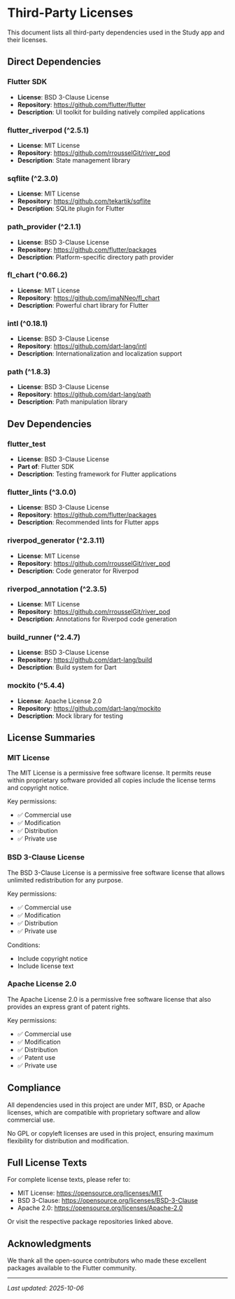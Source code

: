 # Third-Party Licenses

This document lists all third-party dependencies used in the Study app and their licenses.

## Direct Dependencies

### Flutter SDK
- **License**: BSD 3-Clause License
- **Repository**: https://github.com/flutter/flutter
- **Description**: UI toolkit for building natively compiled applications

### flutter_riverpod (^2.5.1)
- **License**: MIT License
- **Repository**: https://github.com/rrousselGit/river_pod
- **Description**: State management library

### sqflite (^2.3.0)
- **License**: MIT License
- **Repository**: https://github.com/tekartik/sqflite
- **Description**: SQLite plugin for Flutter

### path_provider (^2.1.1)
- **License**: BSD 3-Clause License
- **Repository**: https://github.com/flutter/packages
- **Description**: Platform-specific directory path provider

### fl_chart (^0.66.2)
- **License**: MIT License
- **Repository**: https://github.com/imaNNeo/fl_chart
- **Description**: Powerful chart library for Flutter

### intl (^0.18.1)
- **License**: BSD 3-Clause License
- **Repository**: https://github.com/dart-lang/intl
- **Description**: Internationalization and localization support

### path (^1.8.3)
- **License**: BSD 3-Clause License
- **Repository**: https://github.com/dart-lang/path
- **Description**: Path manipulation library

## Dev Dependencies

### flutter_test
- **License**: BSD 3-Clause License
- **Part of**: Flutter SDK
- **Description**: Testing framework for Flutter applications

### flutter_lints (^3.0.0)
- **License**: BSD 3-Clause License
- **Repository**: https://github.com/flutter/packages
- **Description**: Recommended lints for Flutter apps

### riverpod_generator (^2.3.11)
- **License**: MIT License
- **Repository**: https://github.com/rrousselGit/river_pod
- **Description**: Code generator for Riverpod

### riverpod_annotation (^2.3.5)
- **License**: MIT License
- **Repository**: https://github.com/rrousselGit/river_pod
- **Description**: Annotations for Riverpod code generation

### build_runner (^2.4.7)
- **License**: BSD 3-Clause License
- **Repository**: https://github.com/dart-lang/build
- **Description**: Build system for Dart

### mockito (^5.4.4)
- **License**: Apache License 2.0
- **Repository**: https://github.com/dart-lang/mockito
- **Description**: Mock library for testing

## License Summaries

### MIT License
The MIT License is a permissive free software license. It permits reuse within proprietary software provided all copies include the license terms and copyright notice.

Key permissions:
- ✅ Commercial use
- ✅ Modification
- ✅ Distribution
- ✅ Private use

### BSD 3-Clause License
The BSD 3-Clause License is a permissive free software license that allows unlimited redistribution for any purpose.

Key permissions:
- ✅ Commercial use
- ✅ Modification
- ✅ Distribution
- ✅ Private use

Conditions:
- Include copyright notice
- Include license text

### Apache License 2.0
The Apache License 2.0 is a permissive free software license that also provides an express grant of patent rights.

Key permissions:
- ✅ Commercial use
- ✅ Modification
- ✅ Distribution
- ✅ Patent use
- ✅ Private use

## Compliance

All dependencies used in this project are under MIT, BSD, or Apache licenses, which are compatible with proprietary software and allow commercial use.

No GPL or copyleft licenses are used in this project, ensuring maximum flexibility for distribution and modification.

## Full License Texts

For complete license texts, please refer to:
- MIT License: https://opensource.org/licenses/MIT
- BSD 3-Clause: https://opensource.org/licenses/BSD-3-Clause
- Apache 2.0: https://opensource.org/licenses/Apache-2.0

Or visit the respective package repositories linked above.

## Acknowledgments

We thank all the open-source contributors who made these excellent packages available to the Flutter community.

---

*Last updated: 2025-10-06*
